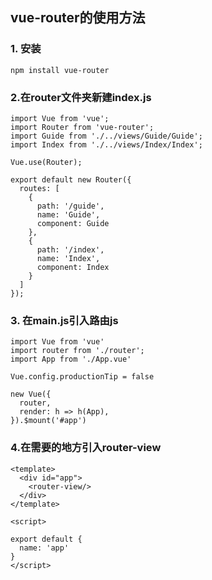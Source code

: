 ## vue-router的使用方法

### 1. 安装
```
npm install vue-router
```

### 2.在router文件夹新建index.js
```
import Vue from 'vue';
import Router from 'vue-router';
import Guide from './../views/Guide/Guide';
import Index from './../views/Index/Index';

Vue.use(Router);

export default new Router({
  routes: [
    {
      path: '/guide',
      name: 'Guide',
      component: Guide
    },
    {
      path: '/index',
      name: 'Index',
      component: Index
    }
  ]
});
```

### 3. 在main.js引入路由js
```
import Vue from 'vue'
import router from './router';
import App from './App.vue'

Vue.config.productionTip = false

new Vue({
  router,
  render: h => h(App),
}).$mount('#app')
```

### 4.在需要的地方引入router-view
```
<template>
  <div id="app">
    <router-view/>
  </div>
</template>

<script>

export default {
  name: 'app'
}
</script>
```
